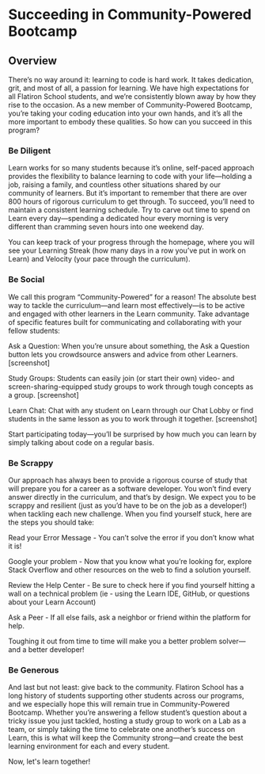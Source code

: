 # Succeeding in Community-Powered Bootcamp

## Overview

There’s no way around it: learning to code is hard work. It takes dedication, grit, and most of all, a passion for learning. We have high expectations for all Flatiron School students, and we’re consistently blown away by how they rise to the occasion. As a new member of Community-Powered Bootcamp, you’re taking your coding education into your own hands, and it’s all the more important to embody these qualities. So how can you succeed in this program?  

### Be Diligent

Learn works for so many students because it’s online, self-paced approach provides the flexibility to balance learning to code with your life—holding a job, raising a family, and countless other situations shared by our community of learners. But it’s important to remember that there are over 800 hours of rigorous curriculum to get through. To succeed, you’ll need to maintain a consistent learning schedule. Try to carve out time to spend on Learn every day—spending a dedicated hour every morning is very different than cramming seven hours into one weekend day. 

You can keep track of your progress through the homepage, where you will see your Learning Streak (how many days in a row you’ve put in work on Learn) and Velocity (your pace through the curriculum).

### Be Social

We call this program “Community-Powered” for a reason! The absolute best way to tackle the curriculum—and learn most effectively—is to be active and engaged with other learners in the Learn community. Take advantage of specific features built for communicating and collaborating with your fellow students:

Ask a Question: When you’re unsure about something, the Ask a Question button lets you crowdsource answers and advice from other Learners. 
[screenshot]

Study Groups: Students can easily join (or start their own) video- and screen-sharing-equipped study groups to work through tough concepts as a group. 
[screenshot]

Learn Chat: Chat with any student on Learn through our Chat Lobby or find students in the same lesson as you to work through it together.
[screenshot]

Start participating today—you’ll be surprised by how much you can learn by simply talking about code on a regular basis. 

### Be Scrappy

Our approach has always been to provide a rigorous course of study that will prepare you for a career as a software developer. You won’t find every answer directly in the curriculum, and that’s by design. We expect you to be scrappy and resilient (just as you’d have to be on the job as a developer!) when tackling each new challenge. When you find yourself stuck, here are the steps you should take:

Read your Error Message - You can’t solve the error if you don’t know what it is!

Google your problem - Now that you know what you’re looking for, explore Stack Overflow and other resources on the web to find a solution yourself.

Review the Help Center - Be sure to check here if you find yourself hitting a wall on a technical problem (ie - using the Learn IDE, GitHub, or questions about your Learn Account)

Ask a Peer - If all else fails, ask a neighbor or friend within the platform for help. 

Toughing it out from time to time will make you a better problem solver—and a better developer!

### Be Generous

And last but not least: give back to the community. Flatiron School has a long history of students supporting other students across our programs, and we especially hope this will remain true in Community-Powered Bootcamp. Whether you’re answering a fellow student’s question about a tricky issue you just tackled, hosting a study group to work on a Lab as a team, or simply taking the time to celebrate one another’s success on Learn, this is what will keep the Community strong—and create the best learning environment for each and every student.

Now, let's learn together! 
